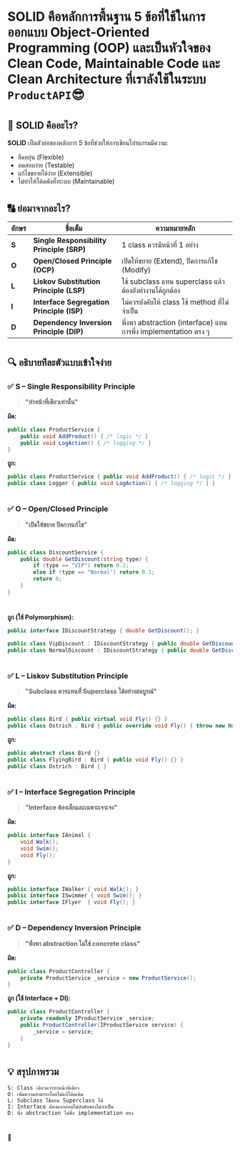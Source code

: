 # **SOLID** คือหลักการพื้นฐาน 5 ข้อที่ใช้ในการออกแบบ **Object-Oriented Programming (OOP)** และเป็นหัวใจของ **Clean Code**, **Maintainable Code** และ **Clean Architecture** ที่เราลังใช้ในระบบ `ProductAPI`😎

#

## 🧠 **SOLID คืออะไร?**

**SOLID** เป็นตัวย่อของหลักการ 5 ข้อที่ช่วยให้การเขียนโปรแกรมมีความ:

- ยืดหยุ่น (Flexible)
- ทดสอบง่าย (Testable)
- แก้ไขขยายได้ง่าย (Extensible)
- ไม่ทำให้โค้ดพังทั้งระบบ (Maintainable)

#

## 🔠 ย่อมาจากอะไร?

| อักษร | ชื่อเต็ม | ความหมายหลัก |
|-------|----------|----------------|
| **S** | **Single Responsibility Principle (SRP)** | 1 class ควรมีหน้าที่ 1 อย่าง |
| **O** | **Open/Closed Principle (OCP)** | เปิดให้ขยาย (Extend), ปิดการแก้ไข (Modify) |
| **L** | **Liskov Substitution Principle (LSP)** | ใช้ subclass แทน superclass แล้วต้องยังทำงานได้ถูกต้อง |
| **I** | **Interface Segregation Principle (ISP)** | ไม่ควรบังคับให้ class ใช้ method ที่ไม่จำเป็น |
| **D** | **Dependency Inversion Principle (DIP)** | พึ่งพา abstraction (interface) แทนการพึ่ง implementation ตรง ๆ |

#

## 🔍 อธิบายทีละตัวแบบเข้าใจง่าย

### ✅ S – Single Responsibility Principle  
> **"ทำหน้าที่เดียวเท่านั้น"**

**ผิด:**
```csharp
public class ProductService {
    public void AddProduct() { /* logic */ }
    public void LogAction() { /* logging */ }
}
```

**ถูก:**
```csharp
public class ProductService { public void AddProduct() { /* logic */ } }
public class Logger { public void LogAction() { /* logging */ } }
```

#

### ✅ O – Open/Closed Principle  
> **"เปิดให้ขยาย ปิดการแก้ไข"**

**ผิด:**
```csharp
public class DiscountService {
    public double GetDiscount(string type) {
        if (type == "VIP") return 0.2;
        else if (type == "Normal") return 0.1;
        return 0;
    }
}
```
#
**ถูก (ใช้ Polymorphism):**
```csharp
public interface IDiscountStrategy { double GetDiscount(); }

public class VipDiscount : IDiscountStrategy { public double GetDiscount() => 0.2; }
public class NormalDiscount : IDiscountStrategy { public double GetDiscount() => 0.1; }
```

#

### ✅ L – Liskov Substitution Principle  
> **"Subclass ควรแทนที่ Superclass ได้อย่างสมบูรณ์"**

**ผิด:**
```csharp
public class Bird { public virtual void Fly() {} }
public class Ostrich : Bird { public override void Fly() { throw new NotSupportedException(); } }
```

**ถูก:**
```csharp
public abstract class Bird {}
public class FlyingBird : Bird { public void Fly() {} }
public class Ostrich : Bird { }
```

#

### ✅ I – Interface Segregation Principle  
> **"Interface ต้องเล็กและเฉพาะเจาะจง"**

**ผิด:**
```csharp
public interface IAnimal {
    void Walk();
    void Swim();
    void Fly();
}
```

**ถูก:**
```csharp
public interface IWalker { void Walk(); }
public interface ISwimmer { void Swim(); }
public interface IFlyer  { void Fly(); }
```

#

### ✅ D – Dependency Inversion Principle  
> **"พึ่งพา abstraction ไม่ใช่ concrete class"**

**ผิด:**
```csharp
public class ProductController {
    private ProductService _service = new ProductService();
}
```

**ถูก (ใช้ Interface + DI):**
```csharp
public class ProductController {
    private readonly IProductService _service;
    public ProductController(IProductService service) {
        _service = service;
    }
}
```

#

## 💡 สรุปภาพรวม
```text
S: Class เดียวควรทำหน้าที่เดียว
O: เพิ่มความสามารถโดยไม่แก้โค้ดเดิม
L: Subclass ใช้แทน Superclass ได้
I: Interface ต้องแยกย่อยไม่บังคับของไม่จำเป็น
D: พึ่ง abstraction ไม่พึ่ง implementation ตรง
```
#
🙌
